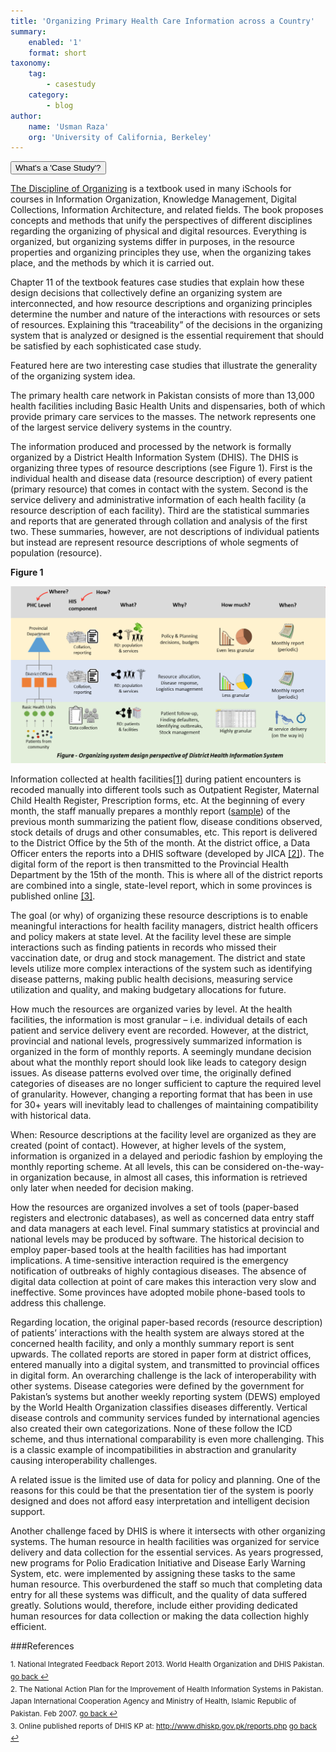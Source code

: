 ```yaml
---
title: 'Organizing Primary Health Care Information across a Country'
summary:
    enabled: '1'
    format: short
taxonomy:
    tag:
        - casestudy
    category:
        - blog
author:
    name: 'Usman Raza'
    org: 'University of California, Berkeley'
---
```


<script src="http://code.jquery.com/jquery-1.11.2.min.js"></script>

<script src="http://a11y.nicolas-hoffmann.net/modal/js/jquery-accessible-modal-window-aria.js"></script>

<button class="js-modal case-study" data-modal-prefix-class="simple-animated" data-modal-content-id="explanation" data-modal-title="What's a 'Case Study'?" data-modal-close-text="Close" data-modal-close-title="Close this modal window">What's a 'Case Study'?</button>


<div id="explanation" class="hidden modal">
<p><a href="http://disciplineoforganizing.org/">The Discipline of Organizing</a> is a textbook used in many iSchools for courses in Information Organization, Knowledge Management, Digital Collections, Information Architecture, and related fields. The book proposes concepts and methods that unify the perspectives of different disciplines regarding the organizing of physical and digital resources. Everything is organized, but organizing systems differ in purposes, in the resource properties and organizing principles they use, when the organizing takes place, and the methods by which it is carried out.</p>

<p>Chapter 11 of the textbook features case studies that explain how these design decisions that collectively define an organizing system are interconnected, and how resource descriptions and organizing principles determine the number and nature of the interactions with resources or sets of resources. Explaining this “traceability” of the decisions in the organizing system that is analyzed or designed is the essential requirement that should be satisfied by each sophisticated case study.</p>

<p>Featured here are two interesting case studies that illustrate the generality of the organizing system idea.
</p>
</div>

The primary health care network in Pakistan consists of more than 13,000 health facilities  including Basic Health Units and dispensaries, both of which provide primary care services to the masses. The network represents one of the largest service delivery systems in the country.

The information produced and processed by the network is formally organized by a District Health Information System (DHIS). The DHIS is organizing three types of resource descriptions (see Figure 1). First is the individual health and disease data (resource description) of every patient (primary resource) that comes in contact with the system. Second is the service delivery and administrative information of each health facility (a resource description of each facility). Third are the statistical summaries and reports that are generated through collation and analysis of the first two. These summaries, however, are not descriptions of individual patients but instead are represent resource descriptions of whole segments of population (resource).


__Figure 1__

![Three types of resource descriptions](images/figure-healthcare2.png)

Information collected at health facilities<a href="#fn1" id="ref1">[1]</a> during patient encounters is recoded manually into different tools such as Outpatient Register, Maternal Child Health Register, Prescription forms, etc. At the beginning of every month, the staff manually prepares a monthly report ([sample](https://www.scribd.com/document/333129181/DHIS-Monthly-Reporting-Form-PHC-Facilities)) of the previous month summarizing the patient flow, disease conditions observed, stock details of drugs and other consumables, etc. This report is delivered to the District Office by the 5th of the month. At the district office, a Data Officer enters the reports into a DHIS software (developed by JICA <a href="#fn2" id="ref2">[2]</a>). The digital form of the report is then transmitted to the Provincial Health Department by the 15th of the month. This is where all of the district reports are combined into a single, state-level report, which in some provinces is published online <a href="#fn3" id="ref3">[3]</a>.

The goal (or why) of organizing these resource descriptions is to enable meaningful interactions for health facility managers, district health officers and policy makers at state level. At the facility level these are simple interactions such as finding patients in records who missed their vaccination date, or drug and stock management. The district and state levels utilize more complex interactions of the system such as identifying disease patterns, making public health decisions, measuring service utilization and quality, and making budgetary allocations for future.

How much the resources are organized varies by level. At the health facilities, the information is most granular – i.e. individual details of each patient and service delivery event are recorded. However, at the district, provincial and national levels, progressively summarized information is organized in the form of monthly reports. A seemingly mundane decision about what the monthly report should look like leads to category design issues. As disease patterns evolved over time, the originally defined categories of diseases are no longer sufficient to capture the required level of granularity. However, changing a reporting format that has been in use for 30+ years will inevitably lead to challenges of maintaining compatibility with historical data.

When: Resource descriptions at the facility level are organized as they are created (point of contact). However, at higher levels of the system, information is organized in a delayed and periodic fashion by employing the monthly reporting scheme. At all levels, this can be considered on-the-way-in organization because, in almost all cases, this information is retrieved only later when needed for decision making.

How the resources are organized involves a set of tools (paper-based registers and electronic databases), as well as concerned data entry staff and data managers at each level. Final summary statistics at provincial and national levels may be produced by software. The historical decision to employ paper-based tools at the health facilities has had important implications. A time-sensitive interaction required is the emergency notification of outbreaks of highly contagious diseases. The absence of digital data collection at point of care makes this interaction very slow and ineffective. Some provinces have adopted mobile phone-based tools to address this challenge.

Regarding location, the original paper-based records (resource description) of patients’ interactions with the health system are always stored at the concerned health facility, and only a monthly summary report is sent upwards. The collated reports are stored in paper form at district offices, entered manually into a digital system, and transmitted to provincial offices in digital form.
An overarching challenge is the lack of interoperability with other systems. Disease categories were defined by the government for Pakistan’s systems but another weekly reporting system (DEWS) employed by the World Health Organization classifies diseases differently. Vertical disease controls and community services funded by international agencies also created their own categorizations. None of these follow the ICD scheme, and thus international comparability is even more challenging. This is a classic example of incompatibilities in abstraction and granularity causing interoperability challenges.

A related issue is the limited use of data for policy and planning. One of the reasons for this could be that the presentation tier of the system is poorly designed and does not afford easy interpretation and intelligent decision support.

Another challenge faced by DHIS is where it intersects with other organizing systems. The human resource in health facilities was organized for service delivery and data collection for the essential services. As years progressed, new programs for Polio Eradication Initiative and Disease Early Warning System, etc. were implemented by assigning these tasks to the same human resource. This overburdened the staff so much that completing data entry for all these systems was difficult, and the quality of data suffered greatly. Solutions would, therefore, include either providing dedicated human resources for data collection or making the data collection highly efficient.

###References

<sup id="fn1">1. National Integrated Feedback Report 2013. World Health Organization and DHIS Pakistan. <a href="#ref1" title="Jump back to footnote 1 in the text."> go back ↩</a></sup><br>
<sup id="fn2">2. The National Action Plan for the Improvement of Health Information Systems in Pakistan. Japan International Cooperation Agency and Ministry of Health, Islamic Republic of Pakistan. Feb 2007. <a href="#ref2" title="Jump back to footnote 1 in the text."> go back ↩</a></sup><br>
<sup id="fn3">3. Online published reports of DHIS KP at: http://www.dhiskp.gov.pk/reports.php  <a href="#ref3" title="Jump back to footnote 1 in the text."> go back ↩</a></sup><br>

<script type="text/javascript">

// from http://stackoverflow.com/questions/17534661/make-anchor-link-go-some-pixels-above-where-its-linked-to
$(document).ready(function () {
    $('a').on('click', function (e) {
        // e.preventDefault();

        var target = this.hash,
            $target = $(target);

       $('html, body').stop().animate({
        'scrollTop': $target.offset().top-100
    }, 900, 'swing', function () {
    });

       console.log(target);

       $(target).animate({backgroundColor: '#ddd1e7'});
       $(target).animate({backgroundColor: 'white'}, 4000);


        console.log(window.location);

        return false;
    });

});
</script>

